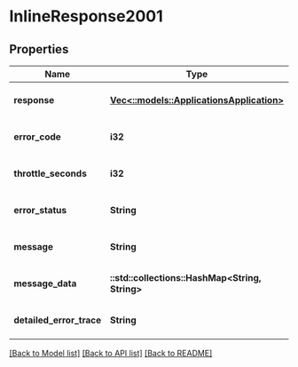# InlineResponse2001

## Properties
Name | Type | Description | Notes
------------ | ------------- | ------------- | -------------
**response** | [**Vec<::models::ApplicationsApplication>**](Applications.Application.md) |  | [optional] [default to null]
**error_code** | **i32** |  | [optional] [default to null]
**throttle_seconds** | **i32** |  | [optional] [default to null]
**error_status** | **String** |  | [optional] [default to null]
**message** | **String** |  | [optional] [default to null]
**message_data** | **::std::collections::HashMap<String, String>** |  | [optional] [default to null]
**detailed_error_trace** | **String** |  | [optional] [default to null]

[[Back to Model list]](../README.md#documentation-for-models) [[Back to API list]](../README.md#documentation-for-api-endpoints) [[Back to README]](../README.md)


